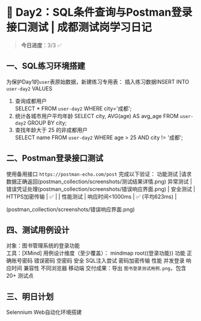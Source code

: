 # 🚀 Day2：SQL条件查询与Postman登录接口测试 | 成都测试岗学习日记
> **今日进度**：3/3 ✅ 
## 一、SQL练习环境搭建
为保护Day1的`user`表原始数据，新建练习专用表：
插入练习数据INSERT INTO `user-day2` VALUES 
1. 查询成都用户  
   SELECT * FROM `user-day2` WHERE city='成都';  
2. 统计各城市用户平均年龄
   SELECT city, AVG(age) AS avg_age 
   FROM `user-day2` 
   GROUP BY city;
3. 查找年龄大于 25 的非成都用户  
   SELECT name FROM `user-day2` 
   WHERE age > 25 AND city != '成都';

## 二、Postman登录接口测试
使用备用接口 `https://postman-echo.com/post` 完成以下验证：
功能测试 |请求数据正确返回(postman_collection/screenshots/测试结果详情.png)
异常测试 | 错误凭证处理(postman_collection/screenshots/错误响应界面.png)
| 安全测试 | HTTPS加密传输 | ✅ |
| 性能测试 | 响应时间<1000ms | ✅ (平均623ms) |


(postman_collection/screenshots/错误响应界面.png)

## 四、测试用例设计
对象：图书管理系统的登录功能  
工具：[XMind]
用例设计维度（至少覆盖）：
mindmap
  root((登录功能))
    功能
      正确账号密码
      错误密码
      空密码
    安全
      SQL注入尝试
      密码加密传输
    性能
      并发登录
      响应时间
    兼容性
      不同浏览器
      移动端
交付成果：导出 `图书登录测试用例.png`，包含 20+ 测试点

## 三、明日计划
Selennium Web自动化环境搭建
